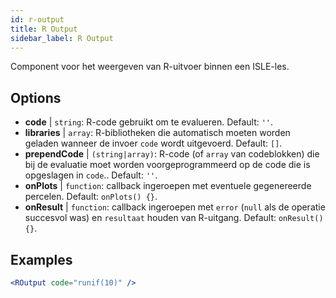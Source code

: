 ```yaml
---
id: r-output
title: R Output
sidebar_label: R Output
---
```


Component voor het weergeven van R-uitvoer binnen een ISLE-les.

## Options

* __code__ | `string`: R-code gebruikt om te evalueren. Default: `''`.
* __libraries__ | `array`: R-bibliotheken die automatisch moeten worden geladen wanneer de invoer `code` wordt uitgevoerd. Default: `[]`.
* __prependCode__ | `(string|array)`: R-code (of `array` van codeblokken) die bij de evaluatie moet worden voorgeprogrammeerd op de code die is opgeslagen in `code`.. Default: `''`.
* __onPlots__ | `function`: callback ingeroepen met eventuele gegenereerde percelen. Default: `onPlots() {}`.
* __onResult__ | `function`: callback ingeroepen met `error` (`null` als de operatie succesvol was) en `resultaat` houden van R-uitgang. Default: `onResult() {}`.


## Examples

```jsx live
<ROutput code="runif(10)" />
```

